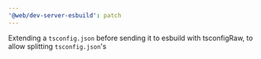 ```yaml
---
'@web/dev-server-esbuild': patch
---
```


Extending a `tsconfig.json` before sending it to esbuild with tsconfigRaw, to allow splitting `tsconfig.json`'s
